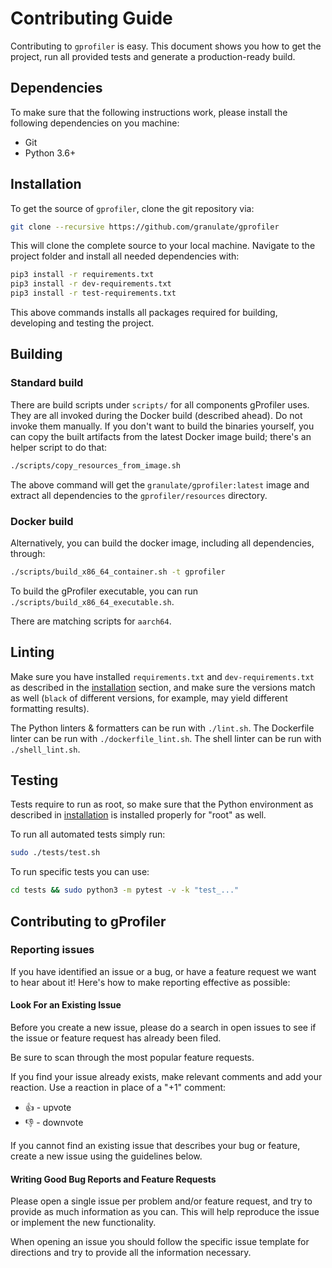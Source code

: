 # Contributing Guide

Contributing to `gprofiler` is easy. This document shows you how to
get the project, run all provided tests and generate a production-ready build.

## Dependencies

To make sure that the following instructions work, please install the following dependencies
on you machine:

- Git
- Python 3.6+

## Installation

To get the source of `gprofiler`, clone the git repository via:
````bash
git clone --recursive https://github.com/granulate/gprofiler
````

This will clone the complete source to your local machine. Navigate to the project folder
and install all needed dependencies with:
````bash
pip3 install -r requirements.txt
pip3 install -r dev-requirements.txt
pip3 install -r test-requirements.txt
````

This above commands installs all packages required for building, developing and testing the project.

## Building

### Standard build
There are build scripts under `scripts/` for all components gProfiler uses.
They are all invoked during the Docker build (described ahead). Do not invoke them manually.
If you don't want to build the binaries yourself, you can copy the built artifacts from the latest Docker image build; there's an helper script to do that:
```bash
./scripts/copy_resources_from_image.sh
```

The above command will get the `granulate/gprofiler:latest` image and extract all dependencies to the `gprofiler/resources` directory.

### Docker build
Alternatively, you can build the docker image, including all dependencies, through:
```bash
./scripts/build_x86_64_container.sh -t gprofiler
```

To build the gProfiler executable, you can run `./scripts/build_x86_64_executable.sh`.

There are matching scripts for `aarch64`.

## Linting

Make sure you have installed `requirements.txt` and `dev-requirements.txt` as described in the [installation](#installation) section, and make sure the versions match as well (`black` of different versions, for example, may yield different formatting results).

The Python linters & formatters can be run with `./lint.sh`. The Dockerfile linter can be run with `./dockerfile_lint.sh`. The shell linter can be run with `./shell_lint.sh`.

## Testing
Tests require to run as root, so make sure that the Python environment as described in [installation](#installation) is installed properly for "root" as well.

To run all automated tests simply run:
```bash
sudo ./tests/test.sh
```

To run specific tests you can use:
```bash
cd tests && sudo python3 -m pytest -v -k "test_..."
```

## Contributing to gProfiler

### Reporting issues
If you have identified an issue or a bug, or have a feature request we want to hear about it! Here's how to make reporting effective as possible:

#### Look For an Existing Issue

Before you create a new issue, please do a search in open issues to see if the issue or feature request has already been filed.

Be sure to scan through the most popular feature requests.

If you find your issue already exists, make relevant comments and add your reaction. Use a reaction in place of a "+1" comment:

* 👍 - upvote
* 👎 - downvote

If you cannot find an existing issue that describes your bug or feature, create a new issue using the guidelines below.

#### Writing Good Bug Reports and Feature Requests
Please open a single issue per problem and/or feature request, and try to provide as much information as you can. This will help reproduce the issue or implement the new functionality.

When opening an issue you should follow the specific issue template for directions and try to provide all the information necessary.
